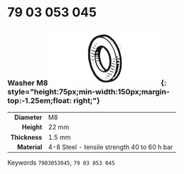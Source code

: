 # 79 03 053 045

### Washer M8 ![](../assets/images/parts/washer.png){: style="height:75px;min-width:150px;margin-top:-1.25em;float: right;"}

|   |   |
|---:|---|
**Diameter** | M8
**Height** |22 mm
**Thickness** |1.5 mm
**Material** | 4-8 Steel - tensile strength 40 to 60 h bar

Keywords `7903053045`, `79 03 053 045`
